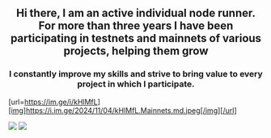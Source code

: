 <h2 align="center">Hi there, I am an active individual node runner. 
  For more than three years I have been participating in testnets and mainnets of various projects, helping them grow</h2>

  
<h3 align="center">I constantly improve my skills and strive to bring value to every project in which I participate.</h3>

[url=https://im.ge/i/kHlMfL][img]https://i.im.ge/2024/11/04/kHlMfL.Mainnets.md.jpeg[/img][/url]

<img src="https://i.im.ge/2024/11/04/kHlMfL.Mainnets.jpeg" />
<img src="https://i.ibb.co/5c9hRjg/222.jpg" />
